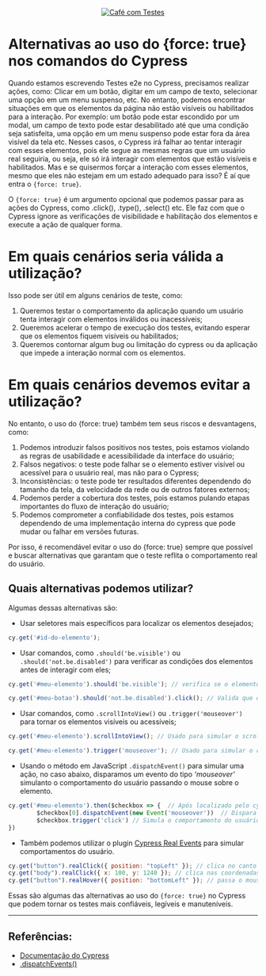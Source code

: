 <p align="center">
  <a href="https://github.com/pagarme/cafe-com-testes">
    <img src="../.github/cafecomtestes.png" alt="Café com Testes">
  </a>
</p>

# Alternativas ao uso do {force: true} nos comandos do Cypress

Quando estamos escrevendo Testes e2e no Cypress, precisamos realizar ações, como: Clicar em um botão, digitar em um campo de texto, selecionar uma opção em um menu suspenso, etc. No entanto, podemos encontrar situações em que os elementos da página não estão visíveis ou habilitados para a interação. Por exemplo: um botão pode estar escondido por um modal, um campo de texto pode estar desabilitado até que uma condição seja satisfeita, uma opção em um menu suspenso pode estar fora da área visível da tela etc. Nesses casos, o Cypress irá falhar ao tentar interagir com esses elementos, pois ele segue as mesmas regras que um usuário real seguiria, ou seja, ele só irá interagir com elementos que estão visíveis e habilitados. Mas e se quisermos forçar a interação com esses elementos, mesmo que eles não estejam em um estado adequado para isso? É aí que entra o `{force: true}`.

O `{force: true}` é um argumento opcional que podemos passar para as ações do Cypress, como .click(), .type(), .select() etc. Ele faz com que o Cypress ignore as verificações de visibilidade e habilitação dos elementos e execute a ação de qualquer forma.

# Em quais cenários seria válida a utilização?

Isso pode ser útil em alguns cenários de teste, como:

1. Queremos testar o comportamento da aplicação quando um usuário tenta interagir com elementos inválidos ou inacessíveis;
2. Queremos acelerar o tempo de execução dos testes, evitando esperar que os elementos fiquem visíveis ou habilitados;
3. Queremos contornar algum bug ou limitação do cypress ou da aplicação que impede a interação normal com os elementos.

# Em quais cenários devemos evitar a utilização?

No entanto, o uso do {force: true} também tem seus riscos e desvantagens, como:

1. Podemos introduzir falsos positivos nos testes, pois estamos violando as regras de usabilidade e acessibilidade da interface do usuário;
2. Falsos negativos: o teste pode falhar se o elemento estiver visível ou acessível para o usuário real, mas não para o Cypress;
3. Inconsistências: o teste pode ter resultados diferentes dependendo do tamanho da tela, da velocidade da rede ou de outros fatores externos;
4. Podemos perder a cobertura dos testes, pois estamos pulando etapas importantes do fluxo de interação do usuário;
5. Podemos comprometer a confiabilidade dos testes, pois estamos dependendo de uma implementação interna do cypress que pode mudar ou falhar em versões futuras.

Por isso, é recomendável evitar o uso do {force: true} sempre que possível e buscar alternativas que garantam que o teste reflita o comportamento real do usuário.

## Quais alternativas podemos utilizar?

Algumas dessas alternativas são:

- Usar seletores mais específicos para localizar os elementos desejados;

```javascript
cy.get('#id-do-elemento'); 
```

- Usar comandos, como `.should('be.visible')` ou `.should('not.be.disabled')` para verificar as condições dos elementos antes de interagir com eles;

```javascript
cy.get('#meu-elemento').should('be.visible'); // verifica se o elemento indicado está visível

cy.get('#meu-botao').should('not.be.disabled').click(); // Valida que o elemento indicado não está desabilitado e simula o click do mouse
```

- Usar comandos, como `.scrollIntoView()` ou `.trigger('mouseover')` para tornar os elementos visíveis ou acessíveis;

```javascript
cy.get('#meu-elemento').scrollIntoView(); // Usado para simular o scroll em cima do elemento selecionado

cy.get('#meu-elemento').trigger('mouseover'); // Usado para simular o comportamento do mouse em cima do elemento selecionado
```

- Usando o método em JavaScript `.dispatchEvent()` para simular uma ação, no caso abaixo, disparamos um evento do tipo _'mouseover'_ simulanto o comportamento do usuário passando o mouse sobre o elemento.

```javascript
cy.get('#meu-elemento').then($checkbox => {  // Após localizado pelo cy.get() o elemento é passado para a função como parâmetro
        $checkbox[0].dispatchEvent(new Event('mouseover'))  // Dispara um evento no primeiro elemento do conjunto de elementos encontrados
        $checkbox.trigger('click') // Simula o comportamento do usuário clicando no elemento selecionado
})
```

- Também podemos utilizar o plugin [Cypress Real Events](https://github.com/dmtrKovalenko/cypress-real-events#cyrealhover) para simular comportamentos do usuário.

```javascript
cy.get("button").realClick({ position: "topLeft" }); // clica no canto superior esquerdo do botão
cy.get("body").realClick({ x: 100, y: 1240 }); // clica nas coordenadas x e y relativas a toda a janela
cy.get("button").realHover({ position: "bottomLeft" }); // passa o mouse sobre o canto inferior esquerdo do botão
```

Essas são algumas das alternativas ao uso do `{force: true}` no Cypress que podem tornar os testes mais confiáveis, legíveis e manuteníveis.


---
## Referências:
- [Documentação do Cypress](https://docs.cypress.io/api/commands/document)
- [.dispatchEvents()](https://javascript.info/dispatch-events)
